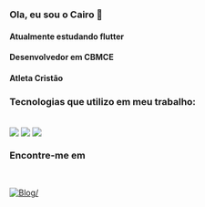 ### Ola, eu sou o Cairo 👋

#### Atualmente estudando flutter
#### Desenvolvedor em CBMCE
#### Atleta Cristão 
 
### Tecnologias que utilizo em meu trabalho:

<div style='display:inline_block'><br/>
 
<!-- <img align ='center'  src='https://img.shields.io/badge/PHP-777BB4?style=for-the-badge&logo=php&logoColor=white' > -->
<img align ='center'  src='https://img.shields.io/badge/Codeigniter 3-f5424e?style=for-the-badge&logo=codeigniter&logoColor=white' >
<!-- <img align ='center'  src='https://img.shields.io/badge/MySQL-00000F?style=for-the-badge&logo=mysql&logoColor=white'> -->
<!-- <img align ='center'  src='https://img.shields.io/badge/Python-14354C?style=for-the-badge&logo=python&logoColor=white' > 
<img align ='center'  src='https://img.shields.io/badge/Jupyter-d9d0d1?style=for-the-badge&logo=jupyter&logoColor=red' > -->
<!-- <img align ='center'  src='https://img.shields.io/badge/JavaScript-F7DF1E?style=for-the-badge&logo=javascript&logoColor=black' > -->
<img align ='center'  src='https://img.shields.io/badge/React-20232A?style=for-the-badge&logo=react&logoColor=61DAFB' > 
<img align ='center'  src='https://img.shields.io/badge/EXPO-20232A?style=for-the-badge&logo=expo&logoColor=white' >
 
</div>

#### 
<!--
<div style='display:inline_block'><br/>
<img align ='center'  src='https://img.shields.io/badge/GitHub-100000?style=for-the-badge&logo=github&logoColor=white' >
 <img align ='center'  src='https://img.shields.io/badge/GitLab-330F63?style=for-the-badge&logo=gitlab&logoColor=white' >
</div>
-->
### Encontre-me em 
  
<div style='display:inline_block'><br/>

[![Blog](	https://img.shields.io/badge/LinkedIn-0077B5?style=for-the-badge&logo=linkedin&logoColor=white)/](https://www.linkedin.com/in/cairobn/) 
<!--  [![Blog](	https://img.shields.io/badge/WhatsApp-25D366?style=for-the-badge&logo=whatsapp&logoColor=white)/](https://wa.me/5585999607155) -->
 <!-- [![Blog](	https://img.shields.io/badge/Instagram-E4405F?style=for-the-badge&logo=instagram&logoColor=white)/](https://www.instagram.com/cairo_rib) -->
  
</div>

<!--
**cairorib/cairorib** is a ✨ _special_ ✨ repository because its `README.md` (this file) appears on your GitHub profile.

Here are some ideas to get you started:

- 🔭 I’m currently working on ...
- 🌱 I’m currently learning ...
- 👯 I’m looking to collaborate on ...
- 🤔 I’m looking for help with ...
- 💬 Ask me about ...
- 📫 How to reach me: ...
- 😄 Pronouns: ...
- ⚡ Fun fact: ...
-->
